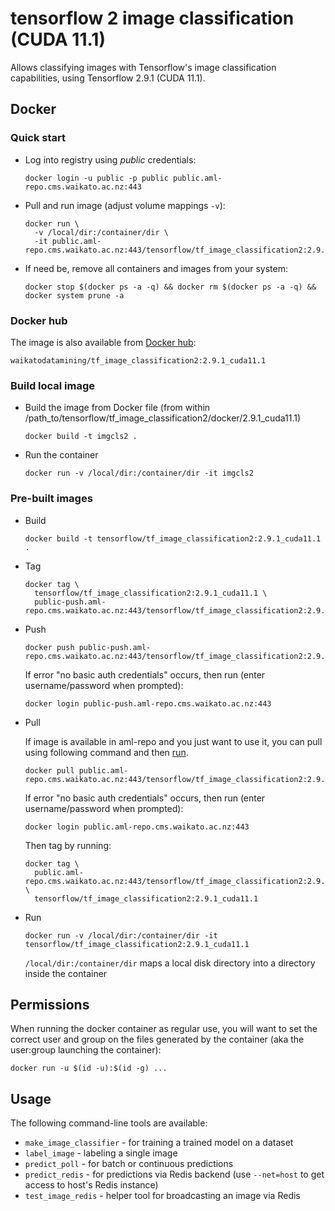 # tensorflow 2 image classification (CUDA 11.1)

Allows classifying images with Tensorflow's image classification capabilities, using Tensorflow 2.9.1 (CUDA 11.1).

## Docker

### Quick start

* Log into registry using *public* credentials:

  ```commandline
  docker login -u public -p public public.aml-repo.cms.waikato.ac.nz:443 
  ```

* Pull and run image (adjust volume mappings `-v`):

  ```commandline
  docker run \
    -v /local/dir:/container/dir \
    -it public.aml-repo.cms.waikato.ac.nz:443/tensorflow/tf_image_classification2:2.9.1_cuda11.1
  ```

* If need be, remove all containers and images from your system:

  ```commandline
  docker stop $(docker ps -a -q) && docker rm $(docker ps -a -q) && docker system prune -a
  ```

### Docker hub

The image is also available from [Docker hub](https://hub.docker.com/u/waikatodatamining):

```
waikatodatamining/tf_image_classification2:2.9.1_cuda11.1
```


### Build local image

* Build the image from Docker file (from within /path_to/tensorflow/tf_image_classification2/docker/2.9.1_cuda11.1)

  ```commandline
  docker build -t imgcls2 .
  ```

* Run the container

  ```commandline
  docker run -v /local/dir:/container/dir -it imgcls2
  ```

### Pre-built images

* Build

  ```commandline
  docker build -t tensorflow/tf_image_classification2:2.9.1_cuda11.1 .
  ```
  
* Tag

  ```commandline
  docker tag \
    tensorflow/tf_image_classification2:2.9.1_cuda11.1 \
    public-push.aml-repo.cms.waikato.ac.nz:443/tensorflow/tf_image_classification2:2.9.1_cuda11.1
  ```
  
* Push

  ```commandline
  docker push public-push.aml-repo.cms.waikato.ac.nz:443/tensorflow/tf_image_classification2:2.9.1_cuda11.1
  ```
  If error "no basic auth credentials" occurs, then run (enter username/password when prompted):
  
  ```commandline
  docker login public-push.aml-repo.cms.waikato.ac.nz:443
  ```
  
* Pull

  If image is available in aml-repo and you just want to use it, you can pull using following command and then [run](#run).

  ```commandline
  docker pull public.aml-repo.cms.waikato.ac.nz:443/tensorflow/tf_image_classification2:2.9.1_cuda11.1
  ```
  If error "no basic auth credentials" occurs, then run (enter username/password when prompted):
  
  ```commandline
  docker login public.aml-repo.cms.waikato.ac.nz:443
  ```
  Then tag by running:
  
  ```commandline
  docker tag \
    public.aml-repo.cms.waikato.ac.nz:443/tensorflow/tf_image_classification2:2.9.1_cuda11.1 \
    tensorflow/tf_image_classification2:2.9.1_cuda11.1
  ```

* <a name="run">Run</a>

  ```commandline
  docker run -v /local/dir:/container/dir -it tensorflow/tf_image_classification2:2.9.1_cuda11.1
  ```
  `/local/dir:/container/dir` maps a local disk directory into a directory inside the container


## Permissions

When running the docker container as regular use, you will want to set the correct
user and group on the files generated by the container (aka the user:group launching
the container):

```commandline
docker run -u $(id -u):$(id -g) ...
```


## Usage

The following command-line tools are available:

* `make_image_classifier` - for training a trained model on a dataset
* `label_image` - labeling a single image
* `predict_poll` - for batch or continuous predictions
* `predict_redis` - for predictions via Redis backend (use `--net=host` to get access to host's Redis instance)
* `test_image_redis` - helper tool for broadcasting an image via Redis
